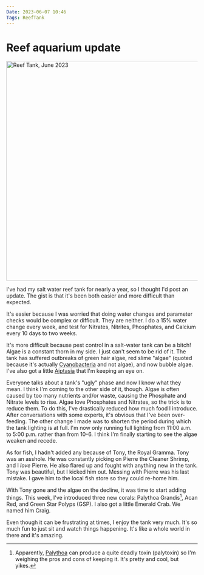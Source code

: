 ```yaml
---
Date: 2023-06-07 10:46
Tags: ReefTank
---
```


# Reef aquarium update

<a data-flickr-embed="true" href="https://www.flickr.com/gp/jbaty/6625mH4df5" title="Reef Tank, June 2023"><img src="https://live.staticflickr.com/65535/52957758004_f4469877ea_c.jpg" width="800" height="579" alt="Reef Tank, June 2023"/></a><script async src="//embedr.flickr.com/assets/client-code.js" charset="utf-8"></script>

I've had my salt water reef tank for nearly a year, so I thought I'd post an update. The gist is that it's been both easier and more difficult than expected.

It's easier because I was worried that doing water changes and parameter checks would be complex or difficult. They are neither. I do a 15% water change every week, and test for Nitrates, Nitrites, Phosphates, and Calcium every 10 days to two weeks.

It's more difficult because pest control in a salt-water tank can be a bitch! Algae is a constant thorn in my side. I just can't seem to be rid of it. The tank has suffered outbreaks of green hair algae, red slime "algae" (quoted because it's actually [Cyanobacteria](https://en.wikipedia.org/wiki/Cyanobacteria) and not algae), and now bubble algae. I've also got a little [Aiptasia](https://en.wikipedia.org/wiki/Aiptasia) that I'm keeping an eye on.

Everyone talks about a tank's "ugly" phase and now I know what they mean. I think I'm coming to the other side of it, though. Algae is often caused by too many nutrients and/or waste, causing the Phosphate and Nitrate levels to rise. Algae love Phosphates and Nitrates, so the trick is to reduce them. To do this, I've drastically reduced how much food I introduce. After conversations with some experts, it's obvious that I've been over-feeding. The other change I made was to shorten the period during which the tank lighting is at full. I'm now only running full lighting from 11:00 a.m. to 5:00 p.m. rather than from 10-6. I think I'm finally starting to see the algae weaken and recede.

As for fish, I hadn't added any because of Tony, the Royal Gramma. Tony was an asshole. He was constantly picking on Pierre the Cleaner Shrimp, and I _love_ Pierre. He also flared up and fought with anything new in the tank. Tony was beautiful, but I kicked him out. Messing with Pierre was his last mistake. I gave him to the local fish store so they could re-home him.

With Tony gone and the algae on the decline, it was time to start adding things. This week, I've introduced three new corals: Palythoa Grandis[^toxic], Acan Red, and Green Star Polyps (GSP). I also got a little Emerald Crab. We named him Craig.

Even though it can be frustrating at times, I enjoy the tank very much. It's so much fun to just sit and watch things happening. It's like a whole world in there and it's amazing.


[^toxic]: Apparently, [Palythoa](https://en.wikipedia.org/wiki/Palythoa) can produce a quite deadly toxin (palytoxin) so I'm weighing the pros and cons of keeping it. It's pretty and cool, but yikes.


